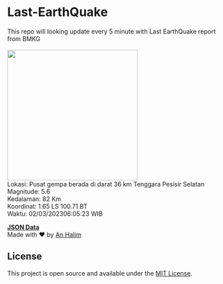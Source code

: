 # Last-EarthQuake
This repo will looking update every 5 minute with Last EarthQuake report from BMKG
<br>
<br>
<img src="https://ews.bmkg.go.id/TEWS/data/20230302060523.mmi.jpg?71704qgq7uzzi6kn3q9rmsa" width="300"/>
<br>
Lokasi: Pusat gempa berada di darat 36 km Tenggara Pesisir Selatan <br>
Magnitude: 5.6 <br>
Kedalaman: 82 Km <br>
Koordinat: 1.65 LS 100.71 BT <br>
Waktu: 02/03/202306:05:23 WIB <br>

<a href="./data/data.json">**JSON Data**</a>
<br>
Made with ❤️ by <a href="https://github.com/an-halim">An Halim</a>
## License

This project is open source and available under the [MIT License](LICENSE).
